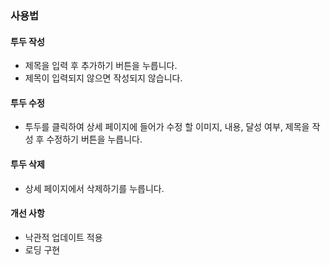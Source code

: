 ### 사용법

#### 투두 작성

- 제목을 입력 후 추가하기 버튼을 누릅니다.
- 제목이 입력되지 않으면 작성되지 않습니다.

#### 투두 수정

- 투두를 클릭하여 상세 페이지에 들어가 수정 할 이미지, 내용, 달성 여부, 제목을 작성 후 수정하기 버튼을 누릅니다.

#### 투두 삭제

- 상세 페이지에서 삭제하기를 누릅니다.

#### 개선 사항

- 낙관적 업데이트 적용
- 로딩 구현
